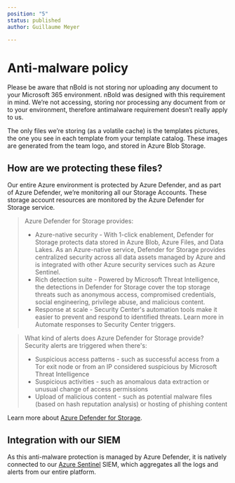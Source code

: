 ```yaml
---
position: "5"
status: published
author: Guillaume Meyer

---
```

# Anti-malware policy

Please be aware that nBold is not storing nor uploading any document to your Microsoft 365 environment. nBold was designed with this requirement in mind. We’re not accessing, storing nor processing any document from or to your environment, therefore antimalware requirement doesn’t really apply to us.

The only files we’re storing (as a volatile cache) is the templates pictures, the one you see in each template from your template catalog.
These images are generated from the team logo, and stored in Azure Blob Storage.

## How are we protecting these files?

Our entire Azure environment is protected by Azure Defender, and as part of Azure Defender, we’re monitoring all our Storage Accounts. These storage account resources are monitored by the Azure Defender for Storage service.

> Azure Defender for Storage provides:
>
> * Azure-native security - With 1-click enablement, Defender for Storage protects data stored in Azure Blob, Azure Files, and Data Lakes. As an Azure-native service, Defender for Storage provides centralized security across all data assets managed by Azure and is integrated with other Azure security services such as Azure Sentinel.
> * Rich detection suite - Powered by Microsoft Threat Intelligence, the detections in Defender for Storage cover the top storage threats such as anonymous access, compromised credentials, social engineering, privilege abuse, and malicious content.
> * Response at scale - Security Center's automation tools make it easier to prevent and respond to identified threats. Learn more in Automate responses to Security Center triggers.

> What kind of alerts does Azure Defender for Storage provide?
> Security alerts are triggered when there's:
>
> * Suspicious access patterns - such as successful access from a Tor exit node or from an IP considered suspicious by Microsoft Threat Intelligence
> * Suspicious activities - such as anomalous data extraction or unusual change of access permissions
> * Upload of malicious content - such as potential malware files (based on hash reputation analysis) or hosting of phishing content

Learn more about [Azure Defender for Storage](https://docs.microsoft.com/en-us/azure/security-center/defender-for-storage-introduction).

## Integration with our SIEM

As this anti-malware protection is managed by Azure Defender, it is natively connected to our [Azure Sentinel](https://docs.microsoft.com/en-us/azure/sentinel/overview) SIEM, which aggregates all the logs and alerts from our entire platform.